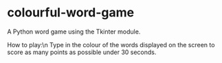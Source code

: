 # colourful-word-game
A Python word game using the Tkinter module.

How to play:\n
Type in the colour of the words displayed on the screen to score as many points as possible under 30 seconds.
